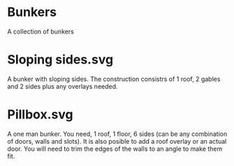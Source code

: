 # Bunkers
A collection of bunkers

# Sloping sides.svg
A bunker with sloping sides. The construction consistrs of 1 roof, 2 gables and 2 sides 
plus any overlays needed.

# Pillbox.svg
A one man bunker. You need, 1 roof, 1 floor, 6 sides (can be any combination of doors, walls and slots).
It is also posible to add a roof overlay or an actual door.
You will need to trim the edges of the walls to an angle to make them fit.
